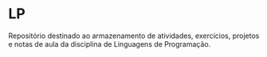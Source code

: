 # LP
Repositório destinado ao armazenamento de atividades, exercícios, projetos e notas de aula da disciplina de Linguagens de Programação.
